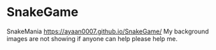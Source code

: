 # SnakeGame
SnakeMania
https://ayaan0007.github.io/SnakeGame/
My background images are not showing if anyone can help please help me.
